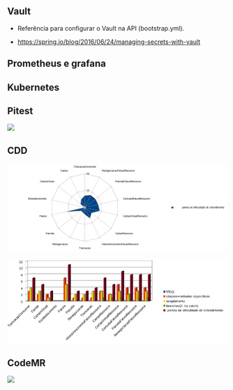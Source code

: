 ## Vault

- Referência para configurar o Vault na API (bootstrap.yml).

- https://spring.io/blog/2016/06/24/managing-secrets-with-vault


## Prometheus e grafana


## Kubernetes


## Pitest

![](/readme-images/testesFatura.png)


## CDD

![](/readme-images/grafico1.png)

![](/readme-images/grafico2.png)



## CodeMR

![](/readme-images/listaCodeMr.png)
